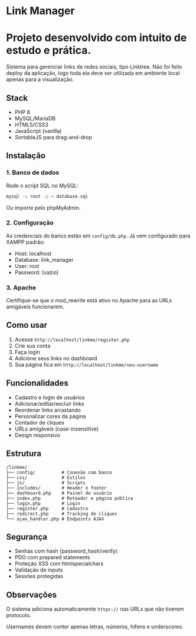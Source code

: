 # Link Manager

# Projeto desenvolvido com intuito de estudo e prática.

Sistema para gerenciar links de redes sociais, tipo Linktree.
Não foi feito deploy da aplicação, logo toda ela deve ser utilizada em ambiente local apenas para a visualização.

## Stack

- PHP 8
- MySQL/MariaDB
- HTML5/CSS3
- JavaScript (vanilla)
- SortableJS para drag-and-drop

## Instalação

### 1. Banco de dados

Rode o script SQL no MySQL:

```bash
mysql -u root -p < database.sql
```

Ou importe pelo phpMyAdmin.

### 2. Configuração

As credenciais do banco estão em `config/db.php`. Já vem configurado para XAMPP padrão:

- Host: localhost
- Database: link_manager
- User: root
- Password: (vazio)

### 3. Apache

Certifique-se que o mod_rewrite está ativo no Apache para as URLs amigáveis funcionarem.

## Como usar

1. Acesse `http://localhost/linkme/register.php`
2. Crie sua conta
3. Faça login
4. Adicione seus links no dashboard
5. Sua página fica em `http://localhost/linkme/seu-username`

## Funcionalidades

- Cadastro e login de usuários
- Adicionar/editar/excluir links
- Reordenar links arrastando
- Personalizar cores da página
- Contador de cliques
- URLs amigáveis (case-insensitive)
- Design responsivo

## Estrutura

```
/linkme/
├── config/          # Conexão com banco
├── css/             # Estilos
├── js/              # Scripts
├── includes/        # Header e footer
├── dashboard.php    # Painel do usuário
├── index.php        # Roteador e página pública
├── login.php        # Login
├── register.php     # Cadastro
├── redirect.php     # Tracking de cliques
└── ajax_handler.php # Endpoints AJAX
```

## Segurança

- Senhas com hash (password_hash/verify)
- PDO com prepared statements
- Proteção XSS com htmlspecialchars
- Validação de inputs
- Sessões protegidas

## Observações

O sistema adiciona automaticamente `https://` nas URLs que não tiverem protocolo.

Usernames devem conter apenas letras, números, hífens e underscores.
